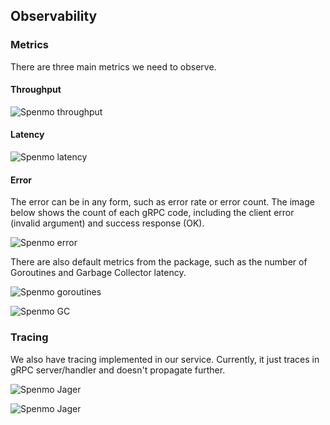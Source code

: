 ## Observability

### Metrics

There are three main metrics we need to observe.

#### Throughput

![Spenmo throughput](https://user-images.githubusercontent.com/4661221/132625517-5329b784-6d27-479b-a6d4-eddec4449ac5.png)

#### Latency

![Spenmo latency](https://user-images.githubusercontent.com/4661221/132625726-939bdf8f-087a-42e8-b87d-cd0c1d37e8f9.png)

#### Error

The error can be in any form, such as error rate or error count.
The image below shows the count of each gRPC code, including the client error (invalid argument) and success response (OK).

![Spenmo error](https://user-images.githubusercontent.com/4661221/132625896-dc925a5a-7cdb-4ab7-babe-ec574ae6a5bc.png)

There are also default metrics from the package, such as the number of Goroutines and Garbage Collector latency.

![Spenmo goroutines](https://user-images.githubusercontent.com/4661221/132627297-6695e829-5723-4e06-a8d7-d7f694062219.png)

![Spenmo GC](https://user-images.githubusercontent.com/4661221/132627315-6bde9cdd-1b89-4d54-a8b2-9661a6f7b14a.png)


### Tracing

We also have tracing implemented in our service. Currently, it just traces in gRPC server/handler and doesn't propagate further.

![Spenmo Jager](https://user-images.githubusercontent.com/4661221/132626457-4669484e-5ba3-4a6d-9b7c-1ed5621d8fc0.png)

![Spenmo Jager](https://user-images.githubusercontent.com/4661221/132626628-51426815-2852-4878-b89e-b8c3e39c90cc.png)